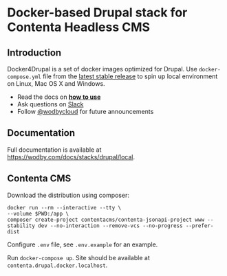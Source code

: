 # Docker-based Drupal stack for Contenta Headless CMS

## Introduction

Docker4Drupal is a set of docker images optimized for Drupal. Use `docker-compose.yml` file from the [latest stable release](https://github.com/wodby/docker4drupal/releases) to spin up local environment on Linux, Mac OS X and Windows.

* Read the docs on [**how to use**](https://wodby.com/docs/stacks/drupal/local#usage)
* Ask questions on [Slack](http://slack.wodby.com/)
* Follow [@wodbycloud](https://twitter.com/wodbycloud) for future announcements

## Documentation

Full documentation is available at https://wodby.com/docs/stacks/drupal/local.

## Contenta CMS

Download the distribution using composer:

```
docker run --rm --interactive --tty \
--volume $PWD:/app \
composer create-project contentacms/contenta-jsonapi-project www --stability dev --no-interaction --remove-vcs --no-progress --prefer-dist
```

Configure `.env` file, see `.env.example` for an example.

Run `docker-compose up`. Site should be available at `contenta.drupal.docker.localhost`.